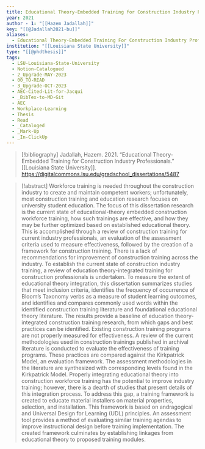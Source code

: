 ```yaml
---
title: Educational Theory-Embedded Training for Construction Industry Professionals
year: 2021
author - 1: "[[Hazem Jadallah]]"
key: "[[@Jadallah2021-bu]]"
aliases:
  - Educational Theory-Embedded Training For Construction Industry Professionals
institution: "[[Louisiana State University]]"
type: "[[@phdthesis]]"
tags:
  - LSU-Louisiana-State-University
  - Notion-Catalogued
  - 2_Upgrade-MAY-2023
  - 00_TO-READ
  - 3_Upgrade-OCT-2023
  - AEC-Cited-Lit-for-Jacqui
  - _BibTex-to-MD-Git
  - AEC
  - Workplace-Learning
  - Thesis
  - Read
  - _Cataloged
  - _Mark-Up
  - _In-ClickUp
---
```


> [!bibliography]
> Jadallah, Hazem. 2021. “Educational Theory-Embedded Training for Construction Industry Professionals.” [[Louisiana State University]]. https://digitalcommons.lsu.edu/gradschool_dissertations/5487

> [!abstract]
> Workforce training is needed throughout the construction industry to create and maintain competent workers; unfortunately, most construction training and education research focuses on university student education. The focus of this dissertation research is the current state of educational-theory embedded construction workforce training, how such trainings are effective, and how they may be further optimized based on established educational theory. This is accomplished through a review of construction training for current industry professionals, an evaluation of the assessment criteria used to measure effectiveness, followed by the creation of a framework for construction training. There is a lack of recommendations for improvement of construction training across the industry. To establish the current state of construction industry training, a review of education theory-integrated training for construction professionals is undertaken. To measure the extent of educational theory integration, this dissertation summarizes studies that meet inclusion criteria, identifies the frequency of occurrence of Bloom’s Taxonomy verbs as a measure of student learning outcomes, and identifies and compares commonly used words within the identified construction training literature and foundational educational theory literature. The results provide a baseline of education theory-integrated construction training research, from which gaps and best practices can be identified. Existing construction training programs are not properly measured for effectiveness. A review of the current methodologies used in construction trainings published in archival literature is conducted to evaluate the effectiveness of training programs. These practices are compared against the Kirkpatrick Model, an evaluation framework. The assessment methodologies in the literature are synthesized with corresponding levels found in the Kirkpatrick Model. Properly integrating educational theory into construction workforce training has the potential to improve industry training; however, there is a dearth of studies that present details of this integration process. To address this gap, a training framework is created to educate material installers on material properties, selection, and installation. This framework is based on andragogical and Universal Design for Learning (UDL) principles. An assessment tool provides a method of evaluating similar training agendas to improve instructional design before training implementation. The created framework culminates by establishing linkages from educational theory to proposed training modules.